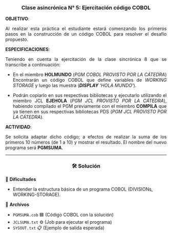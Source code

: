 <div style="text-align:center">

<h3>Clase asincrónica N° 5: Ejercitación código COBOL</h3>

</div>

<div style="text-align:justify">

<strong>OBJETIVO</strong>: 

Al realizar esta práctica el estudiante estará comenzando los primeros pasos en la 
construcción de un código COBOL para resolver el desafío propuesto. 

<strong>ESPECIFICACIONES</strong>:

Teniendo en cuenta la ejercitación de la clase sincrónica 8 que se transcribe a continuación: 
* En el miembro <strong>HOLMUNDO</strong> (<em>PGM COBOL PROVISTO POR LA CÁTEDRA</em>)
Encontrarán un código COBOL que define variables de <em>WORKING STORAGE</em> y luego las muestra (<em><strong>DISPLAY</strong> ‘HOLA MUNDO’</em>). 

* Podrán copiarlo en sus respectivas bibliotecas y ejecutarlo utilizando el miembro JCL <strong>EJEHOLA</strong> (<em>PGM JCL PROVISTO POR LA CÁTEDRA</em>), habiendo compilado el PGM previamente con el miembro <strong>COMPILA</strong> que ya tienen en sus respectivas bibliotecas PDS (<em>PGM JCL PROVISTO POR LA CÁTEDRA</em>).

<strong>ACTIVIDAD</strong>:

Se solicita adaptar dicho código; a efectos de realizar la suma de los primeros 10 números (de 1 a 10) y mostrar el resultado.
El nombre del nuevo programa será <strong>PGMSUMA</strong>.

</div>

<hr>

<div style="text-align:center">

<h3>🛠️ Solución</h3>

</div>

🎯 **Dificultades**
* Entender la estructura básica de un programa COBOL (DIVISIONs, WORKING-STORAGE).

📂 **Archivos**
* `PGMSUMA.cob` 🟦 (Código COBOL con la solución)
* `JCLSUMA.txt` ⚙️ (Job para ejecutar el programa)
* `SYSOUT.txt` 📋 (Ejemplo de salida esperada)
